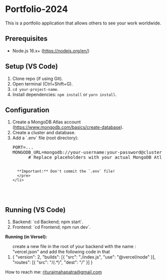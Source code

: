 <!DOCTYPE html>
<html lang="en">
<head>
  <meta charset="UTF-8">
  <meta name="viewport" content="width=device-width, initial-scale=1.0">

</head>
<body>
  <h1>Portfolio-2024</h1>
  <p>This is a portfolio application that allows others to see your work worldwide.</p>

  <h2>Prerequisites</h2>

  <ul>
    <li>Node.js 16.x+ (<a href="https://nodejs.org/en/">https://nodejs.org/en/</a>)</li>
  </ul>

  <h2>Setup (VS Code)</h2>

  <ol>
    <li>Clone repo (if using Git).</li>
    <li>Open terminal (Ctrl+Shift+G).</li>
    <li><code>cd your-project-name</code>.</li>
    <li>Install dependencies: <code>npm install</code> or <code>yarn install</code>.</li>
  </ol>

  <h2>Configuration</h2>

  <ol>
    <li>
      Create a MongoDB Atlas account (<a href="https://www.mongodb.com/basics/create-database">https://www.mongodb.com/basics/create-database</a>).
    </li>
    <li>Create a cluster and database.</li>
    <li>
      Add a `.env` file (root directory):
      <pre>PORT=...
MONGODB_URL=mongodb://your-username:your-password@cluster-endpoint:port/your-database?retryWrites=true&w=majority
      # Replace placeholders with your actual MongoDB Atlas connection details

      **Important:** Don't commit the `.env` file!
      </pre>
    </li>

  </ol>

  <h2>Running (VS Code)</h2>

  <ol>
    <li>Backend: `cd Backend; npm start`.</li>
    <li>Frontend: `cd Frontend; npm run dev`.</li>
  </ol>

**Running (in Versel):**

  <ol> 
  create a new file in the root of your backend with the name : "vercel.json" and add the following code in that
  <li>
  {
  "version": 2,
  "builds": [{ "src": "./index.js", "use": "@vercel/node" }],
  "routes": [{ "src": "/(.*)", "dest": "/" }]
}
</li>
   </ol>
  <div class="contact">
    <span>How to reach me:</span> <a href="mailto:riturajmahapatra@gmail.com">riturajmahapatra@gmail.com</a>
  </div>

</body>
</html>
